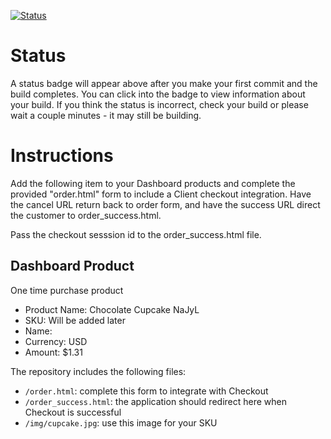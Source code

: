 [![Status](https://img.shields.io/badge/status-NOT%20SUBMITTABLE%20COMMIT:%201d4b41b66c63c073066ef5c548513c5c217ff154-critical.svg)](https://github.com/crowdbotics-challenges/bakery_scaffold_irkQJQgoBmbajzNE/commit/1d4b41b66c63c073066ef5c548513c5c217ff154)


# Status

A status badge will appear above after you make your first commit and the build completes. You can click into the badge to view information about your build. If you think the status is incorrect, check your build or please wait a couple minutes - it may still be building.

# Instructions

Add the following item to your Dashboard products and complete the provided "order.html" form to include a Client checkout integration. Have the cancel URL return back to order form, and have the success URL direct the customer to order_success.html.

Pass the checkout sesssion id to the order_success.html file.

## Dashboard Product
One time purchase product
* Product Name: Chocolate Cupcake NaJyL
* SKU: Will be added later
* Name: 
* Currency: USD
* Amount: $1.31

The repository includes the following files:
* `/order.html`: complete this form to integrate with Checkout
* `/order_success.html`: the application should redirect here when Checkout is successful
* `/img/cupcake.jpg`: use this image for your SKU
